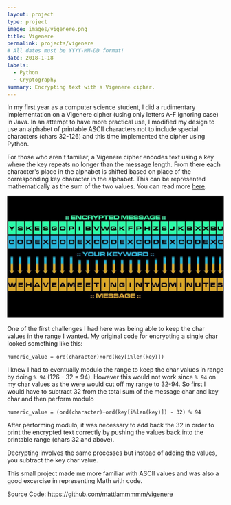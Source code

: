 ```yaml
---
layout: project
type: project
image: images/vigenere.png
title: Vigenere
permalink: projects/vigenere
# All dates must be YYYY-MM-DD format!
date: 2018-1-18
labels:
  - Python
  - Cryptography
summary: Encrypting text with a Vigenere cipher.
---
```


In my first year as a computer science student, I did a rudimentary implementation on a Vigenere cipher (using only letters A-F ignoring case) in Java. In an attempt to have more practical use, I modified my design to use an alphabet of printable ASCII characters not to include special characters (chars 32-126) and this time implemented the cipher using Python.

For those who aren't familiar, a Vigenere cipher encodes text using a key where the key repeats no longer than the message length. From there each character's place in the alphabet is shifted based on place of the corresponding key character in the alphabet. This can be represented mathematically as the sum of the two values. You can read more <a href="https://en.wikipedia.org/wiki/Vigen%C3%A8re_cipher">here</a>.

<img src="../images/vigenere.jpg">

One of the first challenges I had here was being able to keep the char values in the range I wanted. My original code for encrypting a single char looked something like this:

```
numeric_value = ord(character)+ord(key[i%len(key)])
```
I knew I had to eventually modulo the range to keep the char values in range by doing ```% 94``` (126 - 32 = 94).
However this would not work since ```% 94``` on my char values as the were would cut off my range to 32-94. So first I would have to subtract 32 from the total sum of the message char and key char and then perform modulo

```
numeric_value = (ord(character)+ord(key[i%len(key)]) - 32) % 94
```
After performing modulo, it was necessary to add back the 32 in order to print the encrypted text correctly by pushing the values back into the printable range (chars 32 and above).

Decrypting involves the same processes but instead of adding the values, you subtract the key char value.

This small project made me more familiar with ASCII values and was also a good excercise in representing Math with code.


Source Code: <a href="https://github.com/mattlammmmm/vigenere">https://github.com/mattlammmmm/vigenere</a>
